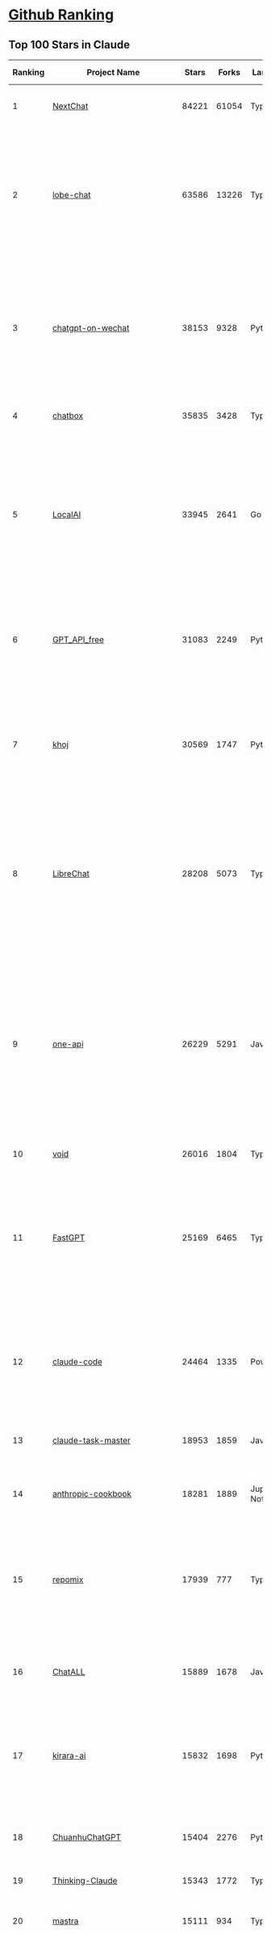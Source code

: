 [Github Ranking](../README.md)
==========

## Top 100 Stars in Claude

| Ranking | Project Name | Stars | Forks | Language | Open Issues | Description | Last Commit |
| ------- | ------------ | ----- | ----- | -------- | ----------- | ----------- | ----------- |
| 1 | [NextChat](https://github.com/ChatGPTNextWeb/NextChat) | 84221 | 61054 | TypeScript | 651 | ✨ Light and Fast AI Assistant. Support: Web \| iOS \| MacOS \| Android \|  Linux \| Windows | 2025-07-17T03:30:34Z |
| 2 | [lobe-chat](https://github.com/lobehub/lobe-chat) | 63586 | 13226 | TypeScript | 827 | 🤯 Lobe Chat - an open-source, modern design AI chat framework. Supports multiple AI providers (OpenAI / Claude 4 / Gemini / DeepSeek / Ollama / Qwen), Knowledge Base (file upload / RAG ), one click install MCP Marketplace and Artifacts / Thinking. One-click FREE deployment of your private AI Agent application. | 2025-07-19T00:33:15Z |
| 3 | [chatgpt-on-wechat](https://github.com/zhayujie/chatgpt-on-wechat) | 38153 | 9328 | Python | 299 | 基于大模型搭建的聊天机器人，同时支持 微信公众号、企业微信应用、飞书、钉钉 等接入，可选择ChatGPT/Claude/DeepSeek/文心一言/讯飞星火/通义千问/ Gemini/GLM-4/Kimi/LinkAI，能处理文本、语音和图片，访问操作系统和互联网，支持基于自有知识库进行定制企业智能客服。 | 2025-06-29T14:41:10Z |
| 4 | [chatbox](https://github.com/chatboxai/chatbox) | 35835 | 3428 | TypeScript | 771 | User-friendly Desktop Client App for AI Models/LLMs (GPT, Claude, Gemini, Ollama...) | 2025-07-01T03:21:49Z |
| 5 | [LocalAI](https://github.com/mudler/LocalAI) | 33945 | 2641 | Go | 431 | :robot: The free, Open Source alternative to OpenAI, Claude and others. Self-hosted and local-first. Drop-in replacement for OpenAI,  running on consumer-grade hardware. No GPU required. Runs gguf, transformers, diffusers and many more models architectures. Features: Generate Text, Audio, Video, Images, Voice Cloning, Distributed, P2P inference | 2025-07-18T20:15:00Z |
| 6 | [GPT_API_free](https://github.com/chatanywhere/GPT_API_free) | 31083 | 2249 | Python | 19 | Free ChatGPT&DeepSeek API Key，免费ChatGPT&DeepSeek API。免费接入DeepSeek API和GPT4 API，支持 gpt \| deepseek \| claude \| gemini \| grok 等排名靠前的常用大模型。 | 2025-07-18T15:32:32Z |
| 7 | [khoj](https://github.com/khoj-ai/khoj) | 30569 | 1747 | Python | 74 | Your AI second brain. Self-hostable. Get answers from the web or your docs. Build custom agents, schedule automations, do deep research. Turn any online or local LLM into your personal, autonomous AI (gpt, claude, gemini, llama, qwen, mistral). Get started - free. | 2025-07-18T01:06:44Z |
| 8 | [LibreChat](https://github.com/danny-avila/LibreChat) | 28208 | 5073 | TypeScript | 160 | Enhanced ChatGPT Clone: Features Agents, DeepSeek, Anthropic, AWS, OpenAI, Responses API, Azure, Groq, o1, GPT-4o, Mistral, OpenRouter, Vertex AI, Gemini, Artifacts, AI model switching, message search, Code Interpreter, langchain, DALL-E-3, OpenAPI Actions, Functions, Secure Multi-User Auth, Presets, open-source for self-hosting. Active project. | 2025-07-19T03:26:02Z |
| 9 | [one-api](https://github.com/songquanpeng/one-api) | 26229 | 5291 | JavaScript | 867 | LLM API 管理 & 分发系统，支持 OpenAI、Azure、Anthropic Claude、Google Gemini、DeepSeek、字节豆包、ChatGLM、文心一言、讯飞星火、通义千问、360 智脑、腾讯混元等主流模型，统一 API 适配，可用于 key 管理与二次分发。单可执行文件，提供 Docker 镜像，一键部署，开箱即用。LLM API management & key redistribution system, unifying multiple providers under a single API. Single binary, Docker-ready, with an English UI. | 2025-07-18T18:11:50Z |
| 10 | [void](https://github.com/voideditor/void) | 26016 | 1804 | TypeScript | 227 | None | 2025-07-05T08:01:10Z |
| 11 | [FastGPT](https://github.com/labring/FastGPT) | 25169 | 6465 | TypeScript | 577 | FastGPT is a knowledge-based platform built on the LLMs, offers a comprehensive suite of out-of-the-box capabilities such as data processing, RAG retrieval, and visual AI workflow orchestration, letting you easily develop and deploy complex question-answering systems without the need for extensive setup or configuration. | 2025-07-18T17:22:06Z |
| 12 | [claude-code](https://github.com/anthropics/claude-code) | 24464 | 1335 | PowerShell | 2130 | Claude Code is an agentic coding tool that lives in your terminal, understands your codebase, and helps you code faster by executing routine tasks, explaining complex code, and handling git workflows - all through natural language commands. | 2025-07-19T00:06:09Z |
| 13 | [claude-task-master](https://github.com/eyaltoledano/claude-task-master) | 18953 | 1859 | JavaScript | 121 | An AI-powered task-management system you can drop into Cursor, Lovable, Windsurf, Roo, and others. | 2025-07-18T21:57:54Z |
| 14 | [anthropic-cookbook](https://github.com/anthropics/anthropic-cookbook) | 18281 | 1889 | Jupyter Notebook | 37 | A collection of notebooks/recipes showcasing some fun and effective ways of using Claude. | 2025-06-24T18:37:57Z |
| 15 | [repomix](https://github.com/yamadashy/repomix) | 17939 | 777 | TypeScript | 96 | 📦 Repomix is a powerful tool that packs your entire repository into a single, AI-friendly file. Perfect for when you need to feed your codebase to Large Language Models (LLMs) or other AI tools like Claude, ChatGPT, DeepSeek, Perplexity, Gemini, Gemma, Llama, Grok, and more. | 2025-07-18T15:12:35Z |
| 16 | [ChatALL](https://github.com/ai-shifu/ChatALL) | 15889 | 1678 | JavaScript | 227 |  Concurrently chat with ChatGPT, Bing Chat, Bard, Alpaca, Vicuna, Claude, ChatGLM, MOSS, 讯飞星火, 文心一言 and more, discover the best answers | 2025-07-18T06:06:56Z |
| 17 | [kirara-ai](https://github.com/lss233/kirara-ai) | 15832 | 1698 | Python | 14 | 🤖 可 DIY 的 多模态 AI 聊天机器人 \| 🚀 快速接入 微信、 QQ、Telegram、等聊天平台 \| 🦈支持DeepSeek、Grok、Claude、Ollama、Gemini、OpenAI \| 工作流系统、网页搜索、AI画图、人设调教、虚拟女仆、语音对话 \|  | 2025-06-28T19:24:48Z |
| 18 | [ChuanhuChatGPT](https://github.com/GaiZhenbiao/ChuanhuChatGPT) | 15404 | 2276 | Python | 122 | GUI for ChatGPT API and many LLMs. Supports agents, file-based QA, GPT finetuning and query with web search. All with a neat UI. | 2025-03-13T09:36:38Z |
| 19 | [Thinking-Claude](https://github.com/richards199999/Thinking-Claude) | 15343 | 1772 | TypeScript | 0 | Let your Claude able to think | 2025-03-10T04:02:46Z |
| 20 | [mastra](https://github.com/mastra-ai/mastra) | 15111 | 934 | TypeScript | 208 | The TypeScript AI agent framework. ⚡ Assistants, RAG, observability. Supports any LLM: GPT-4, Claude, Gemini, Llama. | 2025-07-19T03:04:07Z |
| 21 | [LangBot](https://github.com/langbot-app/LangBot) | 12574 | 981 | Python | 97 | 🤩 Easy-to-use global IM bot platform designed for the LLM era / 简单易用的大模型即时通信机器人开发平台 ⚡️ Bots for QQ / QQ频道 / Discord / WeChat（企业微信、个人微信）/ Telegram / 飞书 / 钉钉 / Slack 🧩 Integrated with ChatGPT、DeepSeek、Dify、n8n、Claude、Google Gemini、xAI、PPIO、Ollama、阿里云百炼、SiliconFlow、Qwen、Moonshot(Kimi K2)、SillyTraven、MCP、WeClone etc. LLM & Agent | 2025-07-18T10:57:48Z |
| 22 | [awesome-chatgpt-zh](https://github.com/EmbraceAGI/awesome-chatgpt-zh) | 11241 | 927 | Python | 0 | ChatGPT 中文指南🔥，ChatGPT 中文调教指南，指令指南，应用开发指南，精选资源清单，更好的使用 chatGPT 让你的生产力 up up up! 🚀 | 2024-11-05T10:24:21Z |
| 23 | [claude-engineer](https://github.com/Doriandarko/claude-engineer) | 11077 | 1161 | Python | 12 | Claude Engineer is an interactive command-line interface (CLI) that leverages the power of Anthropic's Claude-3.5-Sonnet model to assist with software development tasks.This framework enables Claude to generate and manage its own tools, continuously expanding its capabilities through conversation. Available both as a CLI and a modern web interface | 2024-12-12T22:08:15Z |
| 24 | [claudia](https://github.com/getAsterisk/claudia) | 9118 | 726 | TypeScript | 126 | A powerful GUI app and Toolkit for Claude Code - Create custom agents, manage interactive Claude Code sessions, run secure background agents, and more. | 2025-07-16T14:35:05Z |
| 25 | [SuperClaude_Framework](https://github.com/SuperClaude-Org/SuperClaude_Framework) | 8968 | 820 | Python | 27 | A configuration framework that enhances Claude Code with specialized commands, cognitive personas, and development methodologies. | 2025-07-18T20:10:17Z |
| 26 | [new-api](https://github.com/QuantumNous/new-api) | 8705 | 1691 | JavaScript | 246 | AI模型接口管理与分发系统，支持将多种大模型转为统一格式调用，支持OpenAI、Claude等格式，可供个人或者企业内部管理与分发渠道使用，本项目基于One API二次开发。🍥 The next-generation LLM gateway and AI asset management system supports multiple languages. | 2025-07-19T03:35:06Z |
| 27 | [coai](https://github.com/coaidev/coai) | 8466 | 1134 | TypeScript | 22 | 🚀 Next Generation AI One-Stop Internationalization Solution. 🚀 下一代 AI 一站式 B/C 端解决方案，支持 OpenAI，Midjourney，Claude，讯飞星火，Stable Diffusion，DALL·E，ChatGLM，通义千问，腾讯混元，360 智脑，百川 AI，火山方舟，新必应，Gemini，Moonshot 等模型，支持对话分享，自定义预设，云端同步，模型市场，支持弹性计费和订阅计划模式，支持图片解析，支持联网搜索，支持模型缓存，丰富美观的后台管理与仪表盘数据统计。 | 2025-07-05T08:57:15Z |
| 28 | [opencode](https://github.com/opencode-ai/opencode) | 8426 | 639 | Go | 110 | A powerful AI coding agent. Built for the terminal. | 2025-07-01T09:52:20Z |
| 29 | [BlackFriday-GPTs-Prompts](https://github.com/friuns2/BlackFriday-GPTs-Prompts) | 8282 | 1226 | None | 101 | List of free GPTs that doesn't require plus subscription  | 2024-11-08T11:03:14Z |
| 30 | [CL4R1T4S](https://github.com/elder-plinius/CL4R1T4S) | 8082 | 1721 | None | 15 | AI SYSTEMS TRANSPARENCY FOR ALL! - LEAKED SYSTEM PROMPTS FOR CHATGPT, GEMINI, GROK, CLAUDE, PERPLEXITY, CURSOR, WINDSURF, DEVIN, REPLIT, AND MORE! | 2025-07-13T15:35:45Z |
| 31 | [Noi](https://github.com/lencx/Noi) | 7750 | 590 | JavaScript | 164 | 🚀 Power Your World with AI - Explore, Extend, Empower. | 2025-05-01T02:21:25Z |
| 32 | [system_prompts_leaks](https://github.com/asgeirtj/system_prompts_leaks) | 7720 | 1743 | JavaScript | 1 | Collection of extracted System Prompts from popular chatbots like ChatGPT, Claude & Gemini | 2025-07-17T02:40:37Z |
| 33 | [promptfoo](https://github.com/promptfoo/promptfoo) | 7600 | 613 | TypeScript | 180 | Test your prompts, agents, and RAGs. Red teaming, pentesting, and vulnerability scanning for LLMs. Compare performance of GPT, Claude, Gemini, Llama, and more. Simple declarative configs with command line and CI/CD integration. | 2025-07-19T03:27:11Z |
| 34 | [Upsonic](https://github.com/Upsonic/Upsonic) | 7588 | 715 | Python | 51 | The most reliable AI agent framework that supports MCP. | 2025-07-18T12:26:58Z |
| 35 | [aichat](https://github.com/sigoden/aichat) | 7418 | 485 | Rust | 5 | All-in-one LLM CLI tool featuring Shell Assistant, Chat-REPL, RAG, AI Tools & Agents, with access to OpenAI, Claude, Gemini, Ollama, Groq, and more. | 2025-07-14T11:13:50Z |
| 36 | [opencommit](https://github.com/di-sukharev/opencommit) | 6772 | 370 | JavaScript | 156 | top #1 and most feature rich GPT wrapper for git — generate commit messages with an LLM in 1 sec — works best with Claude or GPT, supports local models too | 2025-07-04T08:42:30Z |
| 37 | [fastapi_mcp](https://github.com/tadata-org/fastapi_mcp) | 6630 | 550 | Python | 64 | Expose your FastAPI endpoints as Model Context Protocol (MCP) tools, with Auth! | 2025-07-14T16:19:33Z |
| 38 | [deep-searcher](https://github.com/zilliztech/deep-searcher) | 6546 | 644 | Python | 38 | Open Source Deep Research Alternative to Reason and Search on Private Data. Written in Python. | 2025-07-10T12:40:41Z |
| 39 | [llamacoder](https://github.com/Nutlope/llamacoder) | 6253 | 1481 | TypeScript | 45 | Open source Claude Artifacts – built with Llama 3.1 405B | 2025-07-15T17:39:40Z |
| 40 | [context-engineering-intro](https://github.com/coleam00/context-engineering-intro) | 6240 | 1249 | TypeScript | 11 | Context engineering is the new vibe coding - it's the way to actually make AI coding assistants work. Claude Code is the best for this so that's what this repo is centered around, but you can apply this strategy with any AI coding assistant! | 2025-07-14T03:07:10Z |
| 41 | [code2prompt](https://github.com/mufeedvh/code2prompt) | 6056 | 334 | MDX | 15 | A CLI tool to convert your codebase into a single LLM prompt with source tree, prompt templating, and token counting. | 2025-07-18T07:48:23Z |
| 42 | [claude-code-router](https://github.com/musistudio/claude-code-router) | 5844 | 442 | TypeScript | 126 | Use Claude Code as the foundation for coding infrastructure, allowing you to decide how to interact with the model while enjoying updates from Anthropic. | 2025-07-18T15:22:48Z |
| 43 | [opencompass](https://github.com/open-compass/opencompass) | 5698 | 628 | Python | 320 | OpenCompass is an LLM evaluation platform, supporting a wide range of models (Llama3, Mistral, InternLM2,GPT-4,LLaMa2, Qwen,GLM, Claude, etc) over 100+ datasets. | 2025-07-18T13:55:38Z |
| 44 | [fragments](https://github.com/e2b-dev/fragments) | 5636 | 764 | TypeScript | 7 | Open-source Next.js template for building apps that are fully generated by AI. By E2B. | 2025-07-17T12:29:45Z |
| 45 | [deepclaude](https://github.com/getAsterisk/deepclaude) | 5270 | 434 | Rust | 48 | A high-performance LLM inference API and Chat UI that integrates DeepSeek R1's CoT reasoning traces with Anthropic Claude models. | 2025-05-21T11:58:16Z |
| 46 | [kilocode](https://github.com/Kilo-Org/kilocode) | 4913 | 402 | TypeScript | 113 | Open Source AI coding assistant for planning, building, and fixing code. We're a superset of Roo, Cline, and our own features. Follow us: kilocode.ai/social | 2025-07-18T22:18:20Z |
| 47 | [zen-mcp-server](https://github.com/BeehiveInnovations/zen-mcp-server) | 4824 | 451 | Python | 47 | The power of Claude Code + [Gemini / OpenAI / Grok / OpenRouter / Ollama / Custom Model / All Of The Above] working as one. | 2025-06-30T09:51:14Z |
| 48 | [ccusage](https://github.com/ryoppippi/ccusage) | 4615 | 142 | TypeScript | 28 | A CLI tool for analyzing Claude Code usage from local JSONL files. | 2025-07-18T17:50:29Z |
| 49 | [codecompanion.nvim](https://github.com/olimorris/codecompanion.nvim) | 4552 | 274 | Lua | 0 | ✨ AI-powered coding, seamlessly in Neovim | 2025-07-18T22:29:50Z |
| 50 | [chinese-llm-benchmark](https://github.com/jeinlee1991/chinese-llm-benchmark) | 4529 | 186 | None | 27 | ReLE中文大模型能力评测（持续更新）：目前已囊括257个大模型，覆盖chatgpt、gpt-4.1、o4-mini、谷歌gemini-2.5、Claude、智谱GLM-Z1、文心一言、qwen-max、百川、讯飞星火、商汤senseChat、minimax等商用模型， 以及DeepSeek-R1-0528、qwq-32b、deepseek-v3、qwen3、llama4、phi-4、glm4、gemma3、mistral、书生internLM2.5等开源大模型。不仅提供排行榜，也提供规模超200万的大模型缺陷库！方便广大社区研究分析、改进大模型。 | 2025-07-18T07:54:13Z |
| 51 | [claude-coder](https://github.com/kodu-ai/claude-coder) | 4375 | 174 | TypeScript | 25 | Kodu is an autonomous coding agent that lives in your IDE. It is a VSCode extension that can help you build your dream project step by step by leveraging the latest technologies in automated coding agents  | 2025-04-30T10:21:02Z |
| 52 | [mcp-playwright](https://github.com/executeautomation/mcp-playwright) | 4356 | 360 | TypeScript | 27 | Playwright Model Context Protocol Server - Tool to automate Browsers and APIs in Claude Desktop, Cline, Cursor IDE and More 🔌 | 2025-06-20T21:28:21Z |
| 53 | [GodMode](https://github.com/smol-ai/GodMode) | 4295 | 346 | TypeScript | 50 | AI Chat Browser: Fast, Full webapp access to ChatGPT / Claude / Bard / Bing / Llama2! I use this 20 times a day. | 2024-07-29T00:31:03Z |
| 54 | [awesome-claude-code](https://github.com/hesreallyhim/awesome-claude-code) | 4260 | 219 | Python | 6 | A curated list of awesome commands, files, and workflows for Claude Code | 2025-07-18T06:10:56Z |
| 55 | [maestro](https://github.com/Doriandarko/maestro) | 4259 | 656 | Python | 32 | A framework for Claude Opus to intelligently orchestrate subagents. | 2024-07-01T06:49:15Z |
| 56 | [free-llm-api-resources](https://github.com/cheahjs/free-llm-api-resources) | 4195 | 370 | Python | 5 | A list of free LLM inference resources accessible via API. | 2025-07-17T14:48:18Z |
| 57 | [bot-on-anything](https://github.com/zhayujie/bot-on-anything) | 4092 | 926 | Python | 263 | A large model-based chatbot builder that can quickly integrate AI models (including ChatGPT, Claude, Gemini) into various software applications (such as Telegram, Gmail, Slack, and websites). | 2025-01-03T14:13:51Z |
| 58 | [DesktopCommanderMCP](https://github.com/wonderwhy-er/DesktopCommanderMCP) | 3921 | 436 | JavaScript | 46 | This is MCP server for Claude that gives it terminal control, file system search and diff file editing capabilities | 2025-07-16T16:44:31Z |
| 59 | [obsidian-smart-connections](https://github.com/brianpetro/obsidian-smart-connections) | 3901 | 229 | JavaScript | 382 | Chat with your notes & see links to related content with AI embeddings. Use local models or 100+ via APIs like Claude, Gemini, ChatGPT & Llama 3 | 2025-07-17T16:19:56Z |
| 60 | [casibase](https://github.com/casibase/casibase) | 3854 | 457 | Go | 41 | ⚡️AI Cloud OS: Open-source enterprise-level AI knowledge base and MCP (model-context-protocol)/A2A (agent-to-agent) management platform with admin UI, user management and Single-Sign-On⚡️, supports ChatGPT, Claude, Llama, Ollama, HuggingFace, etc., chat bot demo: https://ai.casibase.com, admin UI demo: https://ai-admin.casibase.com | 2025-07-18T16:56:56Z |
| 61 | [firecrawl-mcp-server](https://github.com/mendableai/firecrawl-mcp-server) | 3842 | 372 | JavaScript | 30 | Official Firecrawl MCP Server - Adds powerful web scraping to Cursor, Claude and any other LLM clients. | 2025-07-03T14:59:25Z |
| 62 | [forge](https://github.com/antinomyhq/forge) | 3784 | 1189 | Rust | 48 | AI enabled pair programmer for Claude, GPT, O Series, Grok, Deepseek, Gemini and 300+ models | 2025-07-19T02:45:35Z |
| 63 | [mcp-chrome](https://github.com/hangwin/mcp-chrome) | 3726 | 274 | TypeScript | 35 | Chrome MCP Server is a Chrome extension-based Model Context Protocol (MCP) server that exposes your Chrome browser functionality to AI assistants like Claude, enabling complex browser automation, content analysis, and semantic search. | 2025-07-13T09:26:05Z |
| 64 | [deepchat](https://github.com/ThinkInAIXYZ/deepchat) | 3683 | 468 | TypeScript | 65 | 🐬DeepChat - A smart assistant that connects powerful AI to your personal world | 2025-07-17T11:15:08Z |
| 65 | [every-chatgpt-gui](https://github.com/billmei/every-chatgpt-gui) | 3645 | 253 | None | 4 | Every front-end GUI client for ChatGPT, Claude, and other LLMs | 2025-07-01T01:16:17Z |
| 66 | [git-mcp](https://github.com/idosal/git-mcp) | 3484 | 243 | TypeScript | 26 | Put an end to code hallucinations! GitMCP is a free, open-source, remote MCP server for any GitHub project | 2025-07-17T23:20:49Z |
| 67 | [Awesome-MCP-ZH](https://github.com/yzfly/Awesome-MCP-ZH) | 3342 | 199 | None | 0 | MCP 资源精选， MCP指南，Claude MCP，MCP Servers, MCP Clients | 2025-06-29T13:28:11Z |
| 68 | [AChat](https://github.com/AprilNEA/AChat) | 3265 | 1211 | TypeScript | 22 | 🌊 AChat - An open-source/self-hosted/local-first AI platform, designed for enterprises and teams, perfectly combining powerful local processing capabilities with seamless remote synchronization. | 2025-07-17T09:09:21Z |
| 69 | [mcp](https://github.com/BrowserMCP/mcp) | 3165 | 213 | TypeScript | 55 | Browser MCP is a Model Context Provider (MCP) server that allows AI applications to control your browser | 2025-04-24T21:49:44Z |
| 70 | [n8n-mcp](https://github.com/czlonkowski/n8n-mcp) | 3130 | 637 | TypeScript | 21 | A MCP for Claude Desktop / Claude Code / Windsurf / Cursor to build n8n workflows for you  | 2025-07-18T17:22:04Z |
| 71 | [awesome-ai-system-prompts](https://github.com/dontriskit/awesome-ai-system-prompts) | 3113 | 516 | TypeScript | 2 | 🧠 Curated collection of system prompts for top AI tools. Perfect for AI agent builders and prompt engineers. Incuding: ChatGPT, Claude, Perplexity, Manus, Claude-Code, Loveable, v0, Grok, same new, windsurf, notion, and MetaAI.  | 2025-07-19T00:00:09Z |
| 72 | [claude-squad](https://github.com/smtg-ai/claude-squad) | 3093 | 205 | Go | 40 | Manage multiple AI terminal agents like Claude Code, Aider, Codex, OpenCode, and Amp. | 2025-07-15T22:17:53Z |
| 73 | [Awesome-ChatGPT-prompts-ZH_CN](https://github.com/L1Xu4n/Awesome-ChatGPT-prompts-ZH_CN) | 3072 | 166 | None | 12 | 如何将ChatGPT调教成一只猫娘 | 2023-07-18T15:57:44Z |
| 74 | [agent-rules](https://github.com/steipete/agent-rules) | 2963 | 201 | Shell | 4 | Rules and Knowledge to work better with agents such as Claude Code or Cursor | 2025-06-25T10:15:57Z |
| 75 | [awesome-claude-prompts](https://github.com/langgptai/awesome-claude-prompts) | 2932 | 291 | None | 0 | This repo includes Claude prompt curation to use Claude better. | 2025-03-01T00:29:09Z |
| 76 | [Claude-Code-Usage-Monitor](https://github.com/Maciek-roboblog/Claude-Code-Usage-Monitor) | 2858 | 128 | Python | 16 | Real-time Claude Code usage monitor with predictions and warnings | 2025-07-18T14:27:41Z |
| 77 | [VLMEvalKit](https://github.com/open-compass/VLMEvalKit) | 2742 | 449 | Python | 136 | Open-source evaluation toolkit of large multi-modality models (LMMs), support 220+ LMMs, 80+ benchmarks | 2025-07-18T07:22:32Z |
| 78 | [DeepClaude](https://github.com/ErlichLiu/DeepClaude) | 2697 | 503 | Python | 27 | Unleash Next-Level AI! 🚀  💻 Code Generation: DeepSeek r1 + Claude 3.7 Sonnet - Unparalleled Performance! 📝 Content Creation: DeepSeek r1 + Gemini 2.5 Pro - Superior Quality! 🔌 OpenAI-Compatible. 🌊 Streaming & Non-Streaming Support.  ✨ Experience the Future of AI – Today! Click to Try Now! ✨ | 2025-07-16T09:08:40Z |
| 79 | [analysis_claude_code](https://github.com/shareAI-lab/analysis_claude_code) | 2682 | 550 | JavaScript | 0 | 本仓库包含对 Claude Code v1.0.33 进行逆向工程的完整研究和分析资料。包括对混淆源代码的深度技术分析、系统架构文档，以及重构 Claude      Code agent 系统的实现蓝图。主要发现包括实时 Steering 机制、多 Agent      架构、智能上下文管理和工具执行管道。该项目为理解现代 AI agent 系统设计和实现提供技术参考。 | 2025-07-14T08:08:43Z |
| 80 | [aide](https://github.com/nicepkg/aide) | 2633 | 191 | TypeScript | 34 | Conquer Any Code in VSCode: One-Click Comments, Conversions, UI-to-Code, and AI Batch Processing of Files! 在 VSCode 中征服任何代码：一键注释、转换、UI 图生成代码、AI 批量处理文件！💪 | 2025-05-06T02:52:46Z |
| 81 | [ruby_llm](https://github.com/crmne/ruby_llm) | 2572 | 189 | Ruby | 41 | Stop juggling AI SDKs! RubyLLM offers one delightful Ruby interface for OpenAI, Anthropic, Gemini, Bedrock, OpenRouter, DeepSeek, Ollama & compatible APIs. Chat, Vision, Audio, PDF, Images, Embeddings, Tools, Streaming & Rails integration. | 2025-07-17T13:01:58Z |
| 82 | [unity-mcp](https://github.com/justinpbarnett/unity-mcp) | 2529 | 348 | C# | 45 | A Unity MCP server that allows MCP clients like Claude Desktop or Cursor to perform Unity Editor actions. | 2025-07-14T06:10:40Z |
| 83 | [claude-flow](https://github.com/ruvnet/claude-flow) | 2510 | 383 | TypeScript | 88 | Claude-Flow v2.0.0 Alpha represents a revolutionary leap in AI-powered development orchestration. Built from the ground up with enterprise-grade architecture, advanced swarm intelligence, and seamless Claude Code integration. | 2025-07-18T22:42:47Z |
| 84 | [poe-api](https://github.com/ading2210/poe-api) | 2510 | 316 | Python | 39 | [UNMAINTAINED] A reverse engineered Python API wrapper for Quora's Poe, which provides free access to ChatGPT, GPT-4, and Claude. | 2023-09-18T04:56:52Z |
| 85 | [griptape](https://github.com/griptape-ai/griptape) | 2350 | 195 | Python | 64 | Modular Python framework for AI agents and workflows with chain-of-thought reasoning, tools, and memory.  | 2025-07-18T19:01:25Z |
| 86 | [elia](https://github.com/darrenburns/elia) | 2223 | 136 | Python | 13 | A snappy, keyboard-centric terminal user interface for interacting with large language models. Chat with ChatGPT, Claude, Llama 3, Phi 3, Mistral, Gemma and more. | 2024-10-10T19:12:52Z |
| 87 | [claude-code-action](https://github.com/anthropics/claude-code-action) | 1962 | 940 | TypeScript | 82 | None | 2025-07-19T00:53:52Z |
| 88 | [claudecodeui](https://github.com/siteboon/claudecodeui) | 1903 | 222 | JavaScript | 26 | Use Claude Code on mobile and web with Claude Code UI. Claude Code UI free open source webui/GUI that helps you manage your Claude Code session and projects remotely | 2025-07-15T14:22:21Z |
| 89 | [papersgpt-for-zotero](https://github.com/papersgpt/papersgpt-for-zotero) | 1779 | 54 | JavaScript | 43 | Chat Multiple PDFs in Zotero AI with Gemini, Grok 4, DeepSeek, GPT, ChatGPT, Claude, OpenRouter, Gemma 3, Qwen 3 | 2025-07-10T17:02:38Z |
| 90 | [dialoqbase](https://github.com/n4ze3m/dialoqbase) | 1768 | 279 | TypeScript | 40 | Create chatbots with ease | 2024-10-15T14:24:20Z |
| 91 | [tokencost](https://github.com/AgentOps-AI/tokencost) | 1745 | 86 | Python | 11 | Easy token price estimates for 400+ LLMs. TokenOps. | 2025-07-19T00:31:08Z |
| 92 | [DevDocs](https://github.com/cyberagiinc/DevDocs) | 1737 | 161 | TypeScript | 9 | Completely free, private, UI based Tech Documentation MCP server. Designed for coders and software developers in mind. Easily integrate into Cursor, Windsurf, Cline, Roo Code, Claude Desktop App  | 2025-06-12T12:30:58Z |
| 93 | [ax](https://github.com/ax-llm/ax) | 1684 | 122 | TypeScript | 10 | The pretty much "official" DSPy framework for Typescript | 2025-07-19T00:55:17Z |
| 94 | [prism](https://github.com/prism-php/prism) | 1678 | 152 | PHP | 18 | A unified interface for working with LLMs in Laravel | 2025-07-18T20:29:49Z |
| 95 | [GalTransl](https://github.com/GalTransl/GalTransl) | 1641 | 109 | Python | 25 | 支持GPT-4/Claude/Deepseek/Sakura等大语言模型的Galgame自动化翻译解决方案  Automated translation solution for visual novels supporting GPT-4/Claude/Deepseek/Sakura | 2025-07-15T13:43:15Z |
| 96 | [Thinking_in_Java_MindMapping](https://github.com/LjyYano/Thinking_in_Java_MindMapping) | 1610 | 462 | None | 0 | 编程笔记、观影指南、读书笔记、生活感悟、Switch 游戏 | 2025-05-23T10:35:23Z |
| 97 | [codemcp](https://github.com/ezyang/codemcp) | 1492 | 119 | Python | 38 | Coding assistant MCP for Claude Desktop | 2025-06-04T01:38:34Z |
| 98 | [Review-Gate](https://github.com/LakshmanTurlapati/Review-Gate) | 1479 | 153 | JavaScript | 4 | Review-Gate V2 is a powerful rule for the Cursor IDE that helps you get up to 5x more value from your monthly requests. It creates an interactive loop where the AI waits for your follow-up commands—via text, voice, or image upload—allowing you to perform deep, iterative work all within a single request. | 2025-06-23T05:19:43Z |
| 99 | [claude-code-proxy](https://github.com/1rgs/claude-code-proxy) | 1469 | 213 | Python | 22 | Run Claude Code on OpenAI models | 2025-04-14T18:03:57Z |
| 100 | [llm-ui](https://github.com/richardgill/llm-ui) | 1462 | 76 | TypeScript | 10 | The React library for LLMs | 2025-07-02T12:52:26Z |


